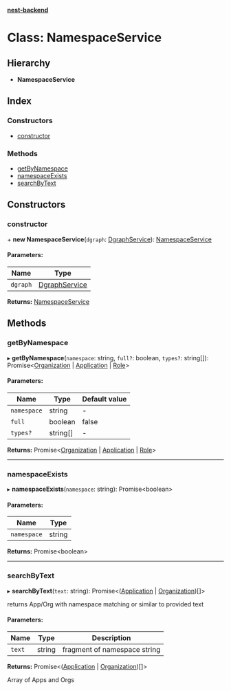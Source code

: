 **[nest-backend](../README.md)**

# Class: NamespaceService

## Hierarchy

* **NamespaceService**

## Index

### Constructors

* [constructor](namespaceservice.md#constructor)

### Methods

* [getByNamespace](namespaceservice.md#getbynamespace)
* [namespaceExists](namespaceservice.md#namespaceexists)
* [searchByText](namespaceservice.md#searchbytext)

## Constructors

### constructor

\+ **new NamespaceService**(`dgraph`: [DgraphService](dgraphservice.md)): [NamespaceService](namespaceservice.md)

#### Parameters:

Name | Type |
------ | ------ |
`dgraph` | [DgraphService](dgraphservice.md) |

**Returns:** [NamespaceService](namespaceservice.md)

## Methods

### getByNamespace

▸ **getByNamespace**(`namespace`: string, `full?`: boolean, `types?`: string[]): Promise<[Organization](../interfaces/organization.md) \| [Application](../interfaces/application.md) \| [Role](../interfaces/role.md)\>

#### Parameters:

Name | Type | Default value |
------ | ------ | ------ |
`namespace` | string | - |
`full` | boolean | false |
`types?` | string[] | - |

**Returns:** Promise<[Organization](../interfaces/organization.md) \| [Application](../interfaces/application.md) \| [Role](../interfaces/role.md)\>

___

### namespaceExists

▸ **namespaceExists**(`namespace`: string): Promise<boolean\>

#### Parameters:

Name | Type |
------ | ------ |
`namespace` | string |

**Returns:** Promise<boolean\>

___

### searchByText

▸ **searchByText**(`text`: string): Promise<([Application](../interfaces/application.md) \| [Organization](../interfaces/organization.md))[]\>

returns App/Org with namespace matching or similar to provided text

#### Parameters:

Name | Type | Description |
------ | ------ | ------ |
`text` | string | fragment of namespace string |

**Returns:** Promise<([Application](../interfaces/application.md) \| [Organization](../interfaces/organization.md))[]\>

Array of Apps and Orgs
